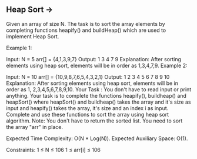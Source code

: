 Heap Sort  ->
---------


Given an array of size N. The task is to sort the array elements by completing functions heapify() and buildHeap() which are used to implement Heap Sort.

Example 1:

Input:
N = 5
arr[] = {4,1,3,9,7}
Output:
1 3 4 7 9
Explanation:
After sorting elements
using heap sort, elements will be
in order as 1,3,4,7,9.
Example 2:

Input:
N = 10
arr[] = {10,9,8,7,6,5,4,3,2,1}
Output:
1 2 3 4 5 6 7 8 9 10
Explanation:
After sorting elements
using heap sort, elements will be
in order as 1, 2,3,4,5,6,7,8,9,10.
Your Task :
You don't have to read input or print anything. Your task is to complete the functions heapify(), buildheap() and heapSort() where heapSort() and buildheap() takes the array and it's size as input and heapify() takes the array, it's size and an index i as input. Complete and use these functions to sort the array using heap sort algorithm.
Note: You don't have to return the sorted list. You need to sort the array "arr" in place.

Expected Time Complexity: O(N * Log(N)).
Expected Auxiliary Space: O(1).

Constraints:
1 ≤ N ≤ 106
1 ≤ arr[i] ≤ 106

